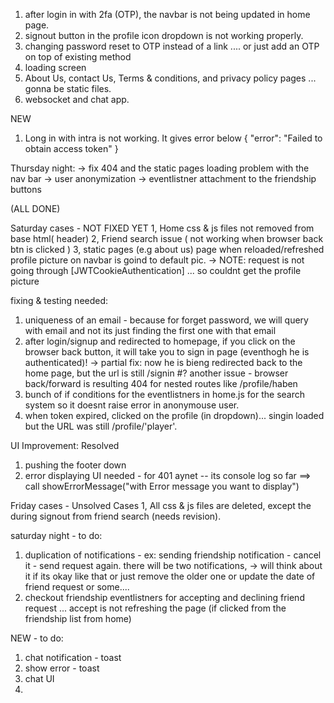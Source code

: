 1. after login in with 2fa (OTP), the navbar is not being updated in home page.
2. signout button in the profile icon dropdown is not working properly.
3. changing password reset to OTP instead of a link .... or just add an OTP on top of existing method
4. loading screen
5. About Us, contact Us, Terms & conditions, and privacy policy pages ... gonna be static files.
6. websocket and chat app.


NEW
1. Long in with intra is not working. It gives error below
{
  "error": "Failed to obtain access token"
}


Thursday night:
-> fix 404 and the static pages loading problem with the nav bar
-> user anonymization
-> eventlistner attachment to the friendship buttons

(ALL DONE)



Saturday cases - NOT FIXED YET
1, Home css & js files not removed from base html( header)
2, Friend search issue ( not working when browser back btn is clicked )
3, static pages (e.g about us) page when reloaded/refreshed profile picture on navbar is goind to default pic.
  -> NOTE: request is not going through [JWTCookieAuthentication] ... so couldnt get the profile picture




fixing & testing needed:
1. uniqueness of an email - because for forget password, we will query with email and not its just finding the first one with that email
2. after login/signup and redirected to homepage, if you click on the browser back button, it will take you to sign in page (eventhogh he is authenticated)!
  -> partial fix: now he is bieng redirected back to the home page, but the url is still /signin
  #? another issue - browser back/forward is resulting 404 for nested routes like /profile/haben
3. bunch of if conditions for the eventlistners in home.js for the search system so it doesnt raise error in anonymouse user.
4. when token expired, clicked on the profile (in dropdown)... singin loaded but the URL was still /profile/'player'.






UI Improvement: Resolved
1. pushing the footer down
2. error displaying UI needed - for 401 aynet -- its console log so far ==> call showErrorMessage("with Error message you want to display")



Friday cases - Unsolved Cases
1, All css & js files are deleted, except the during signout from friend search (needs revision).





saturday night - to do:
1. duplication of notifications - ex: sending friendship notification - cancel it - send request again. there will be two notifications,
    -> will think about it if its okay like that or just remove the older one or update the date of friend request or some....
2. checkout friendship eventlistners for accepting and declining friend request ... accept is not refreshing the page (if clicked from the friendship list from home)


NEW -  to do:
1. chat notification - toast
2. show error - toast
3. chat UI 
4. 